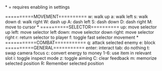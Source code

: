 \* = requires enabling in settings

==========MOVEMENT==========
w: walk up
a: walk left
s: walk down
d: walk right
W: dash up
A: dash left
S: dash down
D: dash right
M: move to cursor \*
==========SELECTOR==========
up: move selector up
left: move selector left
down: move selector down
right: move selector right
r: return selector to player
f: toggle fast selector movement \*
===========COMBAT===========
q: attack selected enemy
e: block
==========GENERAL===========
enter: interact
tab: do nothing
t: swap camera focus
c: convert energy to money
1-6: use item in relevant slot
i: toggle inspect mode
z: toggle aiming
C: clear feedback
m: memorize selected position
R: Remember selected position

